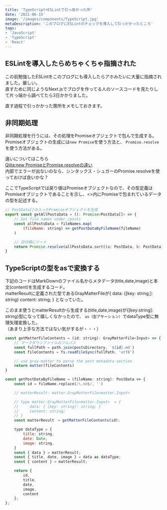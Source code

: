 ```yaml
---
title: 'TypeScript+ESLintで引っ掛かった所'
date: '2021-06-15'
image: '/images/components/TypeScript.jpg'
metaDescription: 'このブログにESLintのチェックを導入して引っかかったところ'
tags: 
- 'JavaScript'
- 'TypeScript'
- 'React'
---
```


## ESLintを導入したらめちゃくちゃ指摘された
この前勉強したESLintをこのブログにも導入したらアホみたいに大量に指摘されました。厳しい。<br/>
直すために同じようなNext.jsでブログを作ってる人のソースコードを見たりして片っ端から調べてたら3日かかりました。<br/>

直す過程で引っかかった箇所をメモしておきます。


## 非同期処理

非同期処理を行うには、その処理をPromiseオブジェクトで包んで生成する。<br/>
Promiseオブジェクトの生成には<code>new Promise</code>を使う方法と、
<code>Promise.resolve</code>を使う方法がある。

違いについてはこちら<br/>
[Qiita:new PromiseとPromise.resolveの違い](https://qiita.com/ueokande/items/807a6c9a64c3874a0f83)<br/>
内部でエラーが出ないのなら、シンタックス・シュガーのPromise.resolveを使っておけば良いかな？

ここでTypeScriptでは戻り値はPromiseオブジェクトなので、その型定義はPromiseオブジェクトであることを示し、<>内にPromiseで包まれているデータの型を記述する。

```javascript
// PostData[]の入ったPromiseオブジェクトを生成
export const getAllPostsData = (): Promise<PostData[]> => {
    // Get file names under /posts
    const allPostsData = fileNames.map(
        (fileName: string) => getPostDataByFileName(fileName)
    )

    // 日付順にソート
    return Promise.resolve(allPostsData.sort((a: PostData, b: PostData) => a.date < b.date ? 1 : -1));
}
```

## TypeScriptの型をasで変換する

下記のコードはMarkDownのファイル名からメタデータ(title,date,image)と本文(content)を生成するコード。<br/>
matterResultに定義された型であるGrayMatterFile<T>が{ data: {[key: string;]: string} content: string; } となっていた。<br/>

このまま使うとmatterResultから生成する(title,date,image)が{[key:string]: string}型になって嬉しくなかったので、
<code>as（型アサーション）</code>でdataType型に無理矢理変換した。<br/>
（あまり上手な方法ではない気がするが・・・）

```javascript
const getMatterFileContents = (id: string): GrayMatterFile<Input> => {
    // マークダウンファイルのフルパス
    const fullPath = path.join(postsDirectory, `${id}.md`)
    const fileContents = fs.readFileSync(fullPath, 'utf8')

    // use gray-matter to parse the post metadata section
    return matter(fileContents)
}

const getPostDataByFileName = (fileName: string): PostData => {
    const id = fileName.replace(/\.md$/, '')

    // matterResult: matter.GrayMatterFile<matter.Input>

    // type matter.GrayMatterFile<matter.Input>  = {
    //     data: { [key: string]: string; }
    //     content: string;
    // }
    const matterResult　= getMatterFileContents(id);

    type dataType = {
        title: string,
        date: Date,
        image: string,
    }
    const { data } = matterResult;
    const { title, date, image } = data as dataType;
    const { content } = matterResult;

    return {
        id,
        title,
        date,
        image,
        content
    };
};


```